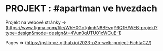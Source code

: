 # PROJEKT : #apartman ve hvezdach
Projekt na webové stránky => (https://www.figma.com/file/WhH0GcTglmhN8BEvqY6Q1H/WEB-projekt?type=design&mode=design&t=4Vun0qUTU01xWCuE-1)

Pages => (https://pslib-cz.github.io/2023-p2b-web-project-FichtaCZ/)
